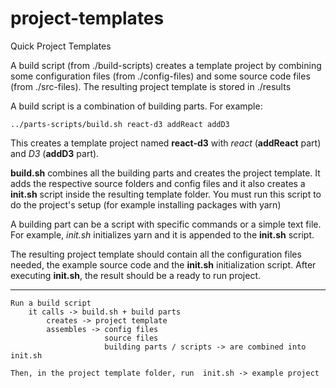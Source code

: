 # project-templates
Quick Project Templates

A build script (from ./build-scripts) creates a template project by combining
some configuration files (from ./config-files) and some source code files (from ./src-files). The resulting project template is stored in ./results

A build script is a combination of building parts. For example:

```
../parts-scripts/build.sh react-d3 addReact addD3
```

This creates a template project named **react-d3** with *react* (**addReact** part) and *D3* (**addD3** part).

**build.sh** combines all the building parts and creates the project template. It adds the respective source folders and config files and it also creates a **init.sh** script inside the resulting template folder. You must run this script to do the project's setup (for example installing packages with yarn)

A building part can be a script with specific commands or a simple text file. For example, *init.sh* initializes yarn and it is appended to the **init.sh** script.

The resulting project template should contain all the configuration files needed, the example source code and the **init.sh** initialization script. After executing **init.sh**, the result should be a ready to run project.

-------------------

```
Run a build script
    it calls -> build.sh + build parts
        creates -> project template
        assembles -> config files
                     source files
                     building parts / scripts -> are combined into init.sh

Then, in the project template folder, run  init.sh -> example project
```
